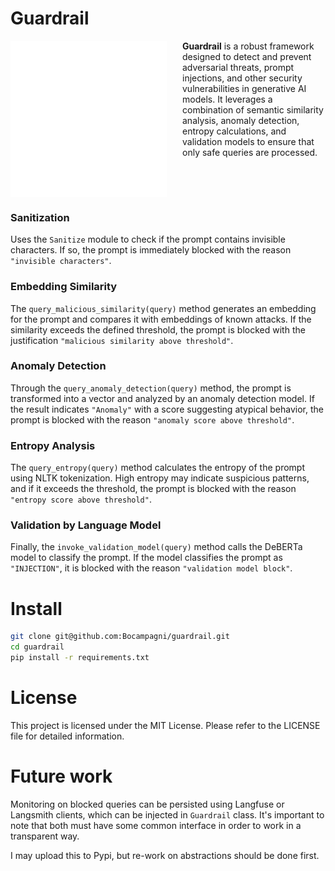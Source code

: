 <h1>Guardrail</h1>
<div align="left">
  <img src="./docs/images/guardrail_logo.png" width="250" align="left" style="margin-right: 25px" alt="Guardrail Logo">
  <p><strong>Guardrail</strong> is a robust framework designed to detect and prevent adversarial threats, prompt injections, and other security vulnerabilities in generative AI models. It leverages a combination of semantic similarity analysis, anomaly detection, entropy calculations, and validation models to ensure that only safe queries are processed.</p>
  <br clear="left"/>
</div>

### Sanitization
Uses the `Sanitize` module to check if the prompt contains invisible characters. If so, the prompt is immediately blocked with the reason `"invisible characters"`.

### Embedding Similarity
The `query_malicious_similarity(query)` method generates an embedding for the prompt and compares it with embeddings of known attacks. If the similarity exceeds the defined threshold, the prompt is blocked with the justification `"malicious similarity above threshold"`.

### Anomaly Detection
Through the `query_anomaly_detection(query)` method, the prompt is transformed into a vector and analyzed by an anomaly detection model. If the result indicates `"Anomaly"` with a score suggesting atypical behavior, the prompt is blocked with the reason `"anomaly score above threshold"`.

### Entropy Analysis
The `query_entropy(query)` method calculates the entropy of the prompt using NLTK tokenization. High entropy may indicate suspicious patterns, and if it exceeds the threshold, the prompt is blocked with the reason `"entropy score above threshold"`.

### Validation by Language Model
Finally, the `invoke_validation_model(query)` method calls the DeBERTa model to classify the prompt. If the model classifies the prompt as `"INJECTION"`, it is blocked with the reason `"validation model block"`.


# Install
```bash
git clone git@github.com:Bocampagni/guardrail.git
cd guardrail
pip install -r requirements.txt
```

# License 
This project is licensed under the MIT License. Please refer to the LICENSE file for detailed information.

# Future work
Monitoring on blocked queries can be persisted using Langfuse or Langsmith clients, which can be injected in `Guardrail` class. It's important to note that both must have some common interface in order to work in a transparent way.

I may upload this to Pypi, but re-work on abstractions should be done first.

